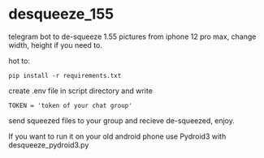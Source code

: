 # desqueeze_155
telegram bot to de-squeeze 1.55 pictures from iphone 12 pro max,
change width, height if you need to.

hot to:
```
pip install -r requirements.txt
```

create .env file in script directory and write
```
TOKEN = 'token of your chat group'
````
send squeezed files to your group and recieve de-squeezed, enjoy.


If you want to run it on your old android phone use Pydroid3 with desqueeze_pydroid3.py
